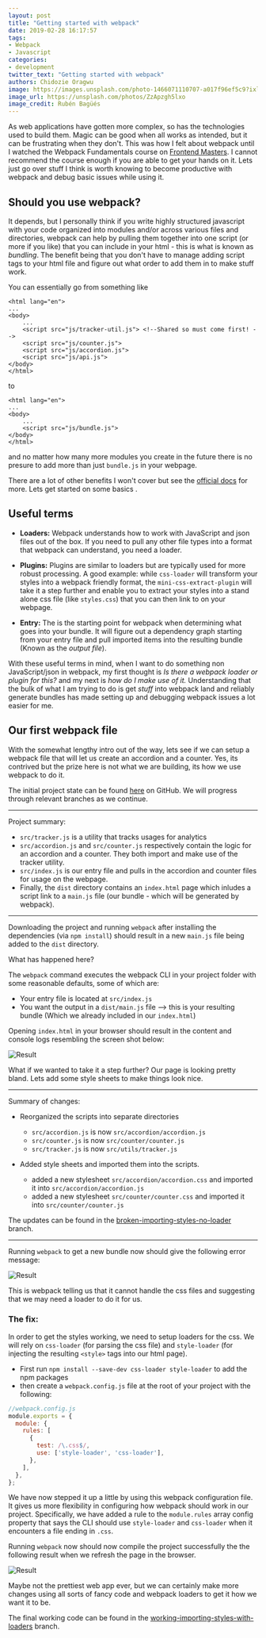 ```yaml
---
layout: post
title: "Getting started with webpack"
date: 2019-02-28 16:17:57
tags:
- Webpack
- Javascript
categories:
- development
twitter_text: "Getting started with webpack"
authors: Chidozie Oragwu
image: https://images.unsplash.com/photo-1466071110707-a017f96ef5c9?ixlib=rb-1.2.1&ixid=eyJhcHBfaWQiOjEyMDd9&auto=format&fit=crop&w=2100&q=80
image_url: https://unsplash.com/photos/ZzApzgh5lxo
image_credit: Rubén Bagüés
---
```


As web applications have gotten more complex, so has the technologies used to build them. Magic can be good when all works as intended, but it can be frustrating when they don't. This was how I felt about webpack until I watched the Webpack Fundamentals course on [Frontend Masters](https://frontendmasters.com/courses/webpack-fundamentals/). I cannot recommend the course enough if you are able to get your hands on it. Lets just go over stuff I think is worth knowing to become productive with webpack and debug basic issues while using it. 

## Should you use webpack?

It depends, but I personally think if you write highly structured javascript with your code organized into modules and/or across various files and directories, webpack can help by pulling them together into one script (or more if you like) that you can include in your html - this is what is known as _bundling_. The benefit being that you don't have to manage adding script tags to your html file and figure out what order to add them in to make stuff work. 

You can essentially go from something like

```
<html lang="en">
...
<body>
    ...
    <script src="js/tracker-util.js"> <!--Shared so must come first! -->
    <script src="js/counter.js">
    <script src="js/accordion.js">
    <script src="js/api.js">
</body>
</html>
```
to 
```
<html lang="en">
...
<body>
    ...
    <script src="js/bundle.js">
</body>
</html>
```
and no matter how many more modules you create in the future there is no presure to add more than just `bundle.js` in your webpage. 

There are a lot of other benefits I won't cover but see the [official docs](https://webpack.js.org/concepts/why-webpack/) for more. Lets get started on some basics .

## Useful terms

- **Loaders:** Webpack understands how to work with JavaScript and json files out of the box. If you need to pull any other file types into a format that webpack can understand, you need a loader.

- **Plugins:** Plugins are similar to loaders but are typically used for more robust processing. A good example: while `css-loader` will transform your styles into a webpack friendly format, the `mini-css-extract-plugin` will take it a step further and enable you to extract your styles into a stand alone css file (like `styles.css`) that you can then link to on your webpage.

- **Entry:** The is the starting point for webpack when determining what goes into your bundle. It will figure out a dependency graph starting from your entry file and pull imported items into the resulting bundle (Known as the _output file_).

With these useful terms in mind, when I want to do something non JavaScript/json in webpack, my first thought is *Is there a webpack loader or plugin for this?* and my next is *how do I make use of it.* Understanding that the bulk of what I am trying to do is get *stuff* into webpack land and reliably generate bundles has made setting up and debugging webpack issues a lot easier for me. 

## Our first webpack file

With the somewhat lengthy intro out of the way, lets see if we can setup a webpack file that will let us create an accordion and a counter. Yes, its contrived but the prize here is not what we are building, its how we use webpack to do it. 

The initial project state can be found [here](https://github.com/alexoragz/post-webpack-basics/tree/working-with-only-javascript) on GitHub. We will progress through relevant branches as we continue.

___
Project summary:
- `src/tracker.js` is a utility that tracks usages for analytics
- `src/accordion.js` and `src/counter.js` respectively contain the logic for an accordion and a counter. They both import and make use of the tracker utility.
- `src/index.js` is our entry file and pulls in the accordion and counter files for usage on the webpage.
- Finally, the `dist` directory contains an `index.html` page which inludes a script link to a `main.js` file (our bundle - which will be generated by webpack). 

___

Downloading the project and running `webpack` after installing the dependencies (via `npm install`) should result in a new `main.js` file being added to the `dist` directory.

What has happened here? 

The `webpack` command executes the webpack CLI in your project folder with some reasonable defaults, some of which are:

+ Your entry file is located at `src/index.js` 
+ You want the output in a `dist/main.js` file --> this is your resulting bundle (Which we already included in our `index.html`)

Opening `index.html` in your browser should result in the content and console logs resembling the screen shot below:

![Result](/images/getting-started-with-webpack/counter_accordion.png "Web app")

What if we wanted to take it a step further? Our page is looking pretty bland. Lets add some style sheets to make things look nice. 
  
___

Summary of changes: 
+ Reorganized the scripts into separate directories
  -  `src/accordion.js` is now `src/accordion/accordion.js`
  -  `src/counter.js` is now `src/counter/counter.js`
  -  `src/tracker.js` is now `src/utils/tracker.js`

+ Added style sheets and imported them into the scripts.
  -  added a new stylesheet `src/accordion/accordion.css` and imported it into `src/accordion/accordion.js`
  -  added a new stylesheet `src/counter/counter.css` and imported it into `src/counter/counter.js`

The updates can be found in the [broken-importing-styles-no-loader](https://github.com/alexoragz/post-webpack-basics/tree/broken-importing-styles-no-loader) branch. 

___

Running `webpack` to get a new bundle now should give the following error message:

![Result](/images/getting-started-with-webpack/missing_loader_error.png "Loader error")

This is webpack telling us that it cannot handle the css files and suggesting that we may need a loader to do it for us.

### The fix:

In order to get the styles working, we need to setup loaders for the css. We will rely on `css-loader` (for parsing the css file) and `style-loader` (for injecting the resulting `<style>` tags into our html page).

+ First run `npm install --save-dev css-loader style-loader` to add the npm packages
+ then create a `webpack.config.js` file at the root of your project with the following:

```javascript
//webpack.config.js
module.exports = {
  module: {
    rules: [
      {
        test: /\.css$/,
        use: ['style-loader', 'css-loader'],
      },
    ],
  },
};
```
We have now stepped it up a little by using this webpack configuration file. It gives us more flexibility in configuring how webpack should work in our project. Specifically, we have added a rule to the `module.rules` array config property that says the CLI should use `style-loader` and `css-loader` when it encounters a file ending in `.css`.

Running `webpack` now should now compile the project successfully the the following result when we refresh the page in the browser.

![Result](/images/getting-started-with-webpack/counter_accordion_styled.png "Styled web app")

Maybe not the prettiest web app ever, but we can certainly make more changes using all sorts of fancy code and webpack loaders to get it how we want it to be.

The final working code can be found in the [working-importing-styles-with-loaders](https://github.com/alexoragz/post-webpack-basics/tree/working-importing-styles-with-loaders) branch.
